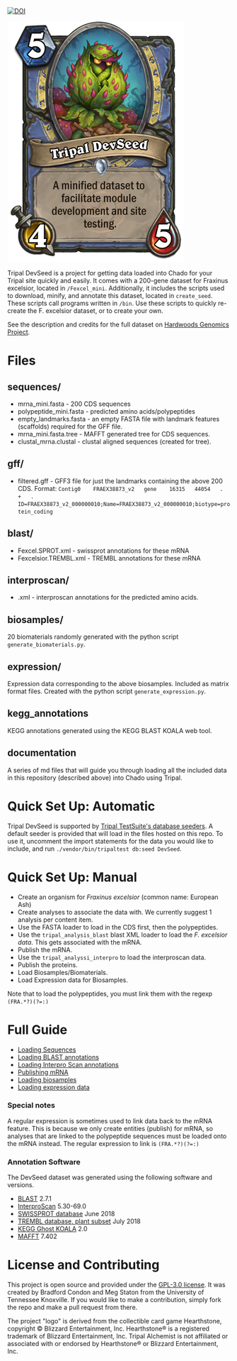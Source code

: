 [![DOI](https://zenodo.org/badge/107319541.svg)](https://zenodo.org/badge/latestdoi/107319541)


![Tripal DevSeed logo](/tripal_devseed.png)

Tripal DevSeed is a project for getting data loaded into Chado for your Tripal site quickly and easily.  It comes with a 200-gene dataset for Fraxinus excelsior, located in `/Fexcel_mini`.
Additionally, it includes the scripts used to download, minify, and annotate this dataset, located in `create_seed`.  These scripts call programs written in `/bin`.  Use these scripts to quickly re-create the F. excelsior dataset, or to create your own.

See the description and credits for the full dataset on [Hardwoods Genomics Project](https://hardwoodgenomics.org/organism/Fraxinus/excelsior).
# Files
## sequences/
* mrna_mini.fasta - 200 CDS sequences
* polypeptide_mini.fasta - predicted amino acids/polypeptides
* empty_landmarks.fasta - an empty FASTA file with landmark features (scaffolds) required for the GFF file.
* mrna_mini.fasta.tree - MAFFT generated tree for CDS sequences.
* clustal_mrna.clustal - clustal aligned sequences (created for tree).

## gff/

* filtered.gff - GFF3 file for just the landmarks containing the above 200 CDS.
Format:
`Contig0	FRAEX38873_v2	gene	16315	44054	.	+	.	ID=FRAEX38873_v2_000000010;Name=FRAEX38873_v2_000000010;biotype=protein_coding
`

## blast/
* Fexcel.SPROT.xml - swissprot annotations for these mRNA
* Fexcelsior.TREMBL.xml - TREMBL annotations for these mRNA

## interproscan/
* .xml - interproscan annotations for the predicted amino acids.

## biosamples/
20 biomaterials randomly generated with the python script `generate_biomaterials.py`.

## expression/
Expression data corresponding to the above biosamples.  Included as matrix format files.  Created with the python script `generate_expression.py`.

## kegg_annotations

KEGG annotations generated using the KEGG BLAST KOALA web tool.

## documentation

A series of md files that will guide you through loading all the included data in this repository (described above) into Chado using Tripal.

# Quick Set Up: Automatic
Tripal DevSeed is supported by [Tripal TestSuite's database seeders](https://github.com/statonlab/TripalTestSuite#database-seeders).  A default seeder is provided that will load in the files hosted on this repo.  To use it, uncomment the import statements for the data you would like to include, and run `./vendor/bin/tripaltest db:seed DevSeed`.

# Quick Set Up: Manual

* Create an organism for _Fraxinus excelsior_ (common name: European Ash)
* Create analyses to associate the data with.  We currently suggest 1 analysis per content item.
* Use the FASTA loader to load in the CDS first, then the polypeptides.
* Use the `tripal_analysis_blast` blast XML loader to load the _F. excelsior data_.  This gets associated with the mRNA.
* Publish the mRNA.
* Use the `tripal_analyssi_interpro` to load the interproscan data.
* Publish the proteins.
* Load Biosamples/Biomaterials.
* Load Expression data for Biosamples.

Note that to load the polypeptides, you must link them with the regexp  `(FRA.*?)(?=:)`

# Full Guide
* [Loading Sequences](/documentation/loading_FASTA.md)
* [Loading BLAST annotations](/documentation/loading_BLAST.md)
* [Loading Interpro Scan annotations](/documentation/loading_IPS.md)
* [Publishing mRNA](/documentation/publishing_mRNA.md)
* [Loading biosamples](/documentation/loading_biosamples.md)
* [Loading expression data](/documentation/loading_expression_data.md)

### Special notes

A regular expression is sometimes used to link data back to the mRNA feature.  This is because we only create entities (publish) for mRNA, so analyses that are linked to the polypeptide sequences must be loaded onto the mRNA instead. The regular expression to link is `(FRA.*?)(?=:)`

### Annotation Software 
The DevSeed dataset was generated using the following software and versions.

* [BLAST](https://www.ncbi.nlm.nih.gov/books/NBK279690/) 2.7.1
* [InterproScan](https://www.ebi.ac.uk/interpro/download.html) 5.30-69.0
* [SWISSPROT database](https://www.uniprot.org/statistics/Swiss-Prot) June 2018
* [TREMBL database, plant subset](https://www.uniprot.org/statistics/TrEMBL) July 2018
* [KEGG Ghost KOALA](https://www.kegg.jp/ghostkoala/) 2.0
* [MAFFT](https://mafft.cbrc.jp/alignment/software/) 7.402


# License and Contributing

This project is open source and provided under the [GPL-3.0 license](https://github.com/statonlab/tripal_alchemist/blob/master/LICENSE).  It was created by Bradford Condon and Meg Staton from the University of Tennessee Knoxville.  If you would like to make a contribution, simply fork the repo and make a pull request from there.

The project "logo" is derived from the collectible card game Hearthstone, copyright © Blizzard Entertainment, Inc. Hearthstone® is a registered trademark of Blizzard Entertainment, Inc. Tripal Alchemist is not affiliated or associated with or endorsed by Hearthstone® or Blizzard Entertainment, Inc.
